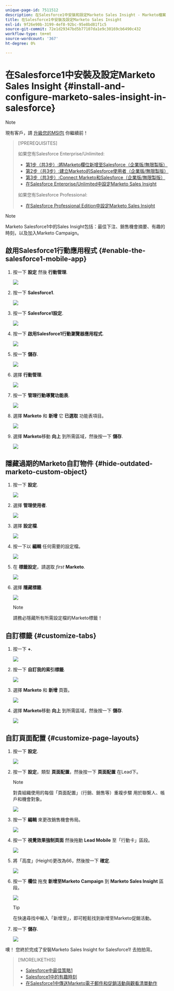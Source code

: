 ```yaml
---
unique-page-id: 7511512
description: 在Salesforce1中安裝和設定Marketo Sales Insight - Marketo檔案 — 產品檔案
title: 在Salesforce1中安裝及設定Marketo Sales Insight
exl-id: 9f26e90b-3199-4ef8-92bc-95e8bd81f1c5
source-git-commit: 72e1d29347bd5b77107da1e9c30169cb6490c432
workflow-type: tm+mt
source-wordcount: '367'
ht-degree: 0%

---
```


# 在Salesforce1中安裝及設定Marketo Sales Insight {#install-and-configure-marketo-sales-insight-in-salesforce}

>[!NOTE]
>
>現有客戶，請 [升級您的MSI包](/help/marketo/product-docs/marketo-sales-insight/msi-for-salesforce/upgrading/upgrading-your-msi-package.md) 你繼續前！

>[!PREREQUISITES]
>
>如果您有Salesforce Enterprise/Unlimited:
>
>* [第1步（共3步）:將Marketo欄位新增至Salesforce（企業版/無限製版）](/help/marketo/product-docs/crm-sync/salesforce-sync/setup/enterprise-unlimited-edition/step-1-of-3-add-marketo-fields-to-salesforce-enterprise-unlimited.md)
>* [第2步（共3步）:建立Marketo的Salesforce使用者（企業版/無限製版）](/help/marketo/product-docs/crm-sync/salesforce-sync/setup/enterprise-unlimited-edition/step-2-of-3-create-a-salesforce-user-for-marketo-enterprise-unlimited.md)
>* [第3步（共3步）:Connect Marketo和Salesforce（企業版/無限製版）](/help/marketo/product-docs/crm-sync/salesforce-sync/setup/enterprise-unlimited-edition/step-3-of-3-connect-marketo-and-salesforce-enterprise-unlimited.md)
>* [在Salesforce Enterprise/Unlimited中設定Marketo Sales Insight](/help/marketo/product-docs/marketo-sales-insight/msi-for-salesforce/configuration/configure-marketo-sales-insight-in-salesforce-enterprise-unlimited.md)
>
>如果您有Salesforce Professional:
>
>* [在Salesforce Professional Edition中設定Marketo Sales Insight](/help/marketo/product-docs/marketo-sales-insight/msi-for-salesforce/configuration/configure-marketo-sales-insight-in-salesforce-professional-edition.md)
>


>[!NOTE]
>
>Marketo Salesforce1中的Sales Insight包括：最佳下注、銷售機會摘要、有趣的時刻，以及加入Marketo Campaign。

## 啟用Salesforce1行動應用程式 {#enable-the-salesforce1-mobile-app}

1. 按一下 **設定** 然後 **行動管理**.

   ![](assets/image2015-4-21-15-3a29-3a22.png)

1. 按一下 **Salesforce1**.

   ![](assets/image2015-4-21-15-3a30-3a51.png)

1. 按一下 **Salesforce1設定**.

   ![](assets/image2015-4-21-15-3a32-3a21.png)

1. 按一下 **啟用Salesforce1行動瀏覽器應用程式**.

   ![](assets/image2015-4-21-15-3a34-3a27.png)

1. 按一下 **儲存**.

   ![](assets/image2015-4-21-15-3a42-3a48.png)

1. 選擇 **行動管理**.

   ![](assets/image2015-4-22-11-3a10-3a14.png)

1. 按一下 **管理行動導覽功能表**.

   ![](assets/image2015-4-22-11-3a13-3a10.png)

1. 選擇 **Marketo** 和 **新增** 它 **已選取** 功能表項目。

   ![](assets/image2015-4-22-14-3a55-3a37.png)

1. 選擇 **Marketo**&#x200B;移動 **向上** 到所需區域，然後按一下 **儲存**.

   ![](assets/image2015-4-22-17-3a20-3a56.png)

## 隱藏過期的Marketo自訂物件 {#hide-outdated-marketo-custom-object}

1. 按一下 **設定**.

   ![](assets/image2015-4-22-15-3a13-3a48.png)

1. 選擇 **管理使用者**.

   ![](assets/image2015-5-5-11-3a13-3a45.png)

1. 選擇 **設定檔**.

   ![](assets/image2015-5-5-11-3a15-3a21.png)

1. 按一下以 **編輯** 任何需要的設定檔。

   ![](assets/image2015-5-5-13-3a51-3a36.png)

1. 在 **標籤設定**，請選取 _first_ **Marketo**.

   ![](assets/image2015-5-5-13-3a55-3a36.png)

1. 選擇 **隱藏標籤**.

   ![](assets/image2015-5-5-14-3a2-3a29.png)

   >[!NOTE]
   >
   >請務必隱藏所有所需設定檔的Marketo標籤！

## 自訂標籤 {#customize-tabs}

1. 按一下 **+**.

   ![](assets/image2015-4-22-17-3a14-3a49.png)

1. 按一下 **自訂我的索引標籤**.

   ![](assets/image2015-4-22-17-3a16-3a22.png)

1. 選擇 **Marketo** 和 **新增** 頁簽。

   ![](assets/image2015-4-22-17-3a17-3a15.png)

1. 選擇 **Marketo**&#x200B;移動 **向上** 到所需區域，然後按一下 **儲存**.

   ![](assets/image2015-4-22-18-3a29-3a47.png)

## 自訂頁面配置 {#customize-page-layouts}

1. 按一下 **設定**.

   ![](assets/image2015-4-22-17-3a26-3a56.png)

1. 按一下 **設定**，類型 **頁面配置**，然後按一下 **頁面配置** 在Lead下。

   >[!NOTE]
   >
   >對貴組織使用的每個「頁面配置」（行銷、銷售等）重複步驟 用於聯繫人、帳戶和機會對象。

   ![](assets/image2015-4-22-17-3a34-3a33.png)

1. 按一下 **編輯** 來更改銷售機會佈局。

   ![](assets/image2015-4-22-17-3a44-3a0.png)

1. 按一下 **視覺效果強制頁面** 然後拖動 **Lead Mobile** 至「行動卡」區段。

   ![](assets/image2015-4-22-17-3a49-3a37.png)

1. 將「高度」(Height)更改為66，然後按一下 **確定**.

   ![](assets/image2015-4-22-17-3a52-3a15.png)

1. 按一下 **欄位** 拖曳 **新增至Marketo Campaign** 到 **Marketo Sales Insight** 區段。

   ![](assets/configure-step-6.png)

   >[!TIP]
   >
   >在快速尋找中輸入「新增至」，即可輕鬆找到新增至Marketo促銷活動。

1. 按一下 **儲存**.

   ![](assets/image2015-4-22-18-3a1-3a56.png)

噢！ 您終於完成了安裝Marketo Sales Insight for Salesforce1! 去拍拍背。

>[!MORELIKETHIS]
>
>* [Salesforce中最佳策略1](/help/marketo/product-docs/marketo-sales-insight/msi-for-salesforce/msi-for-mobile/best-bets-in-salesforce1.md)
>* [Salesforce1中的有趣時刻](/help/marketo/product-docs/marketo-sales-insight/msi-for-salesforce/msi-for-mobile/interesting-moments-in-salesforce1.md)
>* [在Salesforce1中傳送Marketo電子郵件和促銷活動與觀看清單動作](/help/marketo/product-docs/marketo-sales-insight/msi-for-salesforce/msi-for-mobile/send-marketo-email-and-campaign-and-watchlist-actions-in-salesforce1.md)

